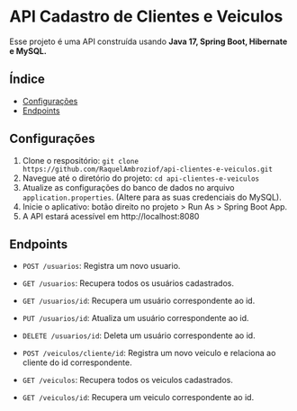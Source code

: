 # API Cadastro de Clientes e Veiculos

Esse projeto é uma API construída usando **Java 17, Spring Boot, Hibernate e MySQL.**

## Índice

- [Configurações](#confi)
- [Endpoints](#endpoints)

## Configurações

1. Clone o respositório: `git clone https://github.com/RaquelAmbroziof/api-clientes-e-veiculos.git`
2. Navegue até o diretório do projeto: `cd api-clientes-e-veiculos`
3. Atualize as configurações do banco de dados no arquivo `application.properties`. (Altere para as suas credenciais do MySQL).
4. Inicie o aplicativo: botão direito no projeto > Run As > Spring Boot App.
5. A API estará acessível em http://localhost:8080

## Endpoints

- `POST /usuarios`: Registra um novo usuario.
- `GET /usuarios`: Recupera todos os usuários cadastrados.
- `GET /usuarios/id`: Recupera um usuário correspondente ao id.
- `PUT /usuarios/id`: Atualiza um usuário correspondente ao id.
- `DELETE /usuarios/id`: Deleta um usuário correspondente ao id.

- `POST /veiculos/cliente/id`: Registra um novo veiculo e relaciona ao cliente do id correspondente.
- `GET /veiculos`: Recupera todos os veiculos cadastrados.
- `GET /veiculos/id`: Recupera um veiculo correspondente ao id.

